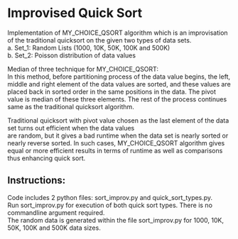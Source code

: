 # Improvised Quick Sort

Implementation of MY_CHOICE_QSORT algorithm which is an improvisation of the traditional quicksort on the given two types of data sets. </br>
a. Set_1: Random Lists (1000, 10K, 50K, 100K and 500K) </br>
b. Set_2: Poisson distribution of data values </br>

Median of three technique for MY_CHOICE_QSORT:</br>
In this method, before partitioning process of the data value begins, the left, middle and right element of the data values are sorted, and these values are placed back in sorted order in the same positions in the data. The pivot value is median of these three elements. The rest of the process continues same as the traditional quicksort algorithm.</br>

Traditional quicksort with pivot value chosen as the last element of the data set turns out efficient when the data values </br> are random, but it gives a bad runtime when the data set is nearly sorted or nearly reverse sorted. In such cases, MY_CHOICE_QSORT algorithm gives equal or more efficient results in terms of runtime as well as comparisons thus enhancing quick sort.</br>

## Instructions:

Code includes 2 python files: sort_improv.py and quick_sort_types.py. </br>
Run sort_improv.py for execution of both quick sort types. There is no commandline argument required. </br>
The random data is generated within the file sort_improv.py for 1000, 10K, 50K, 100K and 500K data sizes. 
